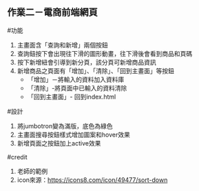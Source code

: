 ## 作業二－電商前端網頁
#功能
1. 主畫面含「查詢和新增」兩個按鈕
2. 查詢鈕按下會出現往下滑的圖形動畫，往下滑後會看到商品和頁碼
3. 按下新增紐會引導到新分頁，該分頁可新增商品資訊
4. 新增商品之頁面有「增加」、「清除」、「回到主畫面」等按鈕
    * 「增加」－將輸入的資料加入資料庫
    * 「清除」-將頁面中已輸入的資料清除
    * 「回到主畫面」- 回到index.html

#設計
1. 將jumbotron變為滿版，底色為綠色
2. 主畫面搜尋按鈕樣式增加圖案和hover效果
3. 新增頁面之按鈕加上active效果

#credit
1. 老師的範例
2. icon來源：https://icons8.com/icon/49477/sort-down


